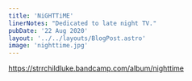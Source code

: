 ```yaml
---
title: 'NiGHTTiME'
linerNotes: "Dedicated to late night TV."
pubDate: '22 Aug 2020'
layout: '../../layouts/BlogPost.astro'
image: 'nighttime.jpg'
---
```


https://strrchildluke.bandcamp.com/album/nighttime
